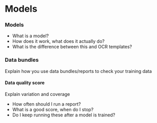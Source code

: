 # Models

### Models

* What is a model?
* How does it work, what does it actually do?
* What is the difference between this and OCR templates?

### Data bundles

Explain how you use data bundles/reports to check your training data

#### Data quality score

Explain variation and coverage

* How often should I run a report?
* What is a good score, when do I stop?
* Do I keep running these after a model is trained?

